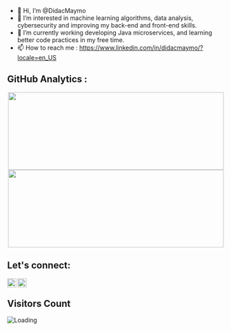 
- 👋 Hi, I’m @DidacMaymo
- 👀 I’m interested in machine learning algorithms, data analysis, cybersecurity and improving my back-end and front-end skills.
- 🌱 I’m currently working developing Java microservices, and learning better code practices in my free time. 
- 📫 How to reach me : https://www.linkedin.com/in/didacmaymo/?locale=en_US

## GitHub Analytics :
<p align="center">
<a href="https://github.com/DidacMaymo">
  <img height="180em" src="https://github-readme-stats-eight-theta.vercel.app/api?username=DidacMaymo&show_icons=true&theme=algolia&include_all_commits=true&count_private=true" width="500px"/>
  <img height="180em" src="https://github-readme-stats-eight-theta.vercel.app/api/top-langs/?username=DidacMaymo&layout=compact&langs_count=8&theme=algolia" width="500px"/>
</a>
</p>

## Let's connect: 
<a href="https://leetcode.com/dmaymocalatayud/">
  <img align="left" src="https://upload.wikimedia.org/wikipedia/commons/1/19/LeetCode_logo_black.png" width="21px"/>
</a>
<a href="https://www.linkedin.com/in/didacmaymo/?locale=en_US">
  <img align="left" src="https://cdn-icons-png.flaticon.com/512/174/174857.png" width="21px"/>
</a><br>



## Visitors Count
<img align="left" src = "https://profile-counter.glitch.me/DidacMaymo/count.svg" alt ="Loading">

<!---
DidacMaymo/DidacMaymo is a ✨ special ✨ repository because its `README.md` (this file) appears on your GitHub profile.
You can click the Preview link to take a look at your changes.
--->
